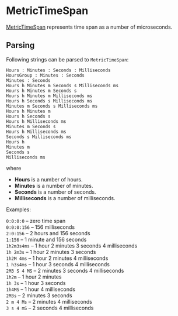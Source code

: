 # MetricTimeSpan

[MetricTimeSpan](xref:Melanchall.DryWetMidi.Interaction.MetricTimeSpan) represents time span as a number of microseconds.

## Parsing

Following strings can be parsed to `MetricTimeSpan`:

`Hours : Minutes : Seconds : Milliseconds`  
`HoursGroup : Minutes : Seconds`  
`Minutes : Seconds`  
`Hours h Minutes m Seconds s Milliseconds ms`  
`Hours h Minutes m Seconds s`  
`Hours h Minutes m Milliseconds ms`  
`Hours h Seconds s Milliseconds ms`  
`Minutes m Seconds s Milliseconds ms`  
`Hours h Minutes m`  
`Hours h Seconds s`  
`Hours h Milliseconds ms`  
`Minutes m Seconds s`  
`Hours h Milliseconds ms`  
`Seconds s Milliseconds ms`  
`Hours h`  
`Minutes m`  
`Seconds s`  
`Milliseconds ms`

where

* **Hours** is a number of hours.
* **Minutes** is a number of minutes.
* **Seconds** is a number of seconds.
* **Milliseconds** is a number of milliseconds.

Examples:

`0:0:0:0` – zero time span  
`0:0:0:156` – 156 milliseconds  
`2:0:156` – 2 hours and 156 seconds  
`1:156` – 1 minute and 156 seconds  
`1h2m3s4ms` – 1 hour 2 minutes 3 seconds 4 milliseconds  
`1h 2m3s` – 1 hour 2 minutes 3 seconds  
`1h2M 4ms` – 1 hour 2 minutes 4 milliseconds  
`1 h3s4ms` – 1 hour 3 seconds 4 milliseconds  
`2M3 S 4 MS` – 2 minutes 3 seconds 4 milliseconds  
`1h2m` – 1 hour 2 minutes  
`1h 3s` – 1 hour 3 seconds  
`1h4MS` – 1 hour 4 milliseconds  
`2M3s` – 2 minutes 3 seconds  
`2 m 4 Ms` – 2 minutes 4 milliseconds  
`3 s 4 mS` – 2 seconds 4 milliseconds